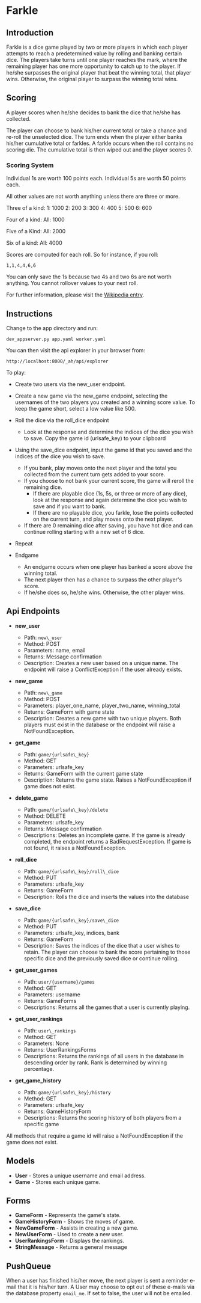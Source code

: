 # Farkle

## Introduction

Farkle is a dice game played by two or more players in which each player attempts to reach a predetermined value by rolling and banking certain dice. The players take turns until one player reaches the mark, where the remaining player has one more opportunity to catch up to the player. If he/she surpasses the original player that beat the winning total, that player wins. Otherwise, the original player to surpass the winning total wins.

## Scoring

A player scores when he/she decides to bank the dice that he/she has collected.

The player can choose to bank his/her current total or take a chance and re-roll the unselected dice. The turn ends when the player either banks his/her cumulative total or farkles. A farkle occurs when the roll contains no scoring die. The cumulative total is then wiped out and the player scores 0.

### Scoring System

Individual 1s are worth 100 points each.
Individual 5s are worth 50 points each.

All other values are not worth anything unless there are three or more.

Three of a kind:
1: 1000
2: 200
3: 300
4: 400
5: 500
6: 600

Four of a kind:
All: 1000

Five of a Kind:
All: 2000

Six of a kind:
All: 4000

Scores are computed for each roll. So for instance, if you roll:

```
1,1,4,4,6,6
```
You can only save the 1s because two 4s and two 6s are not worth anything. You cannot rollover values to your next roll.

For further information, please visit the [Wikipedia entry](https://en.wikipedia.org/wiki/Farkle).

## Instructions

Change to the app directory and run:

```
dev_appserver.py app.yaml worker.yaml
```

You can then visit the api explorer in your browser from:

```
http://localhost:8000/_ah/api/explorer
```
To play:
* Create two users via the new\_user endpoint.
* Create a new game via the new\_game endpoint, selecting the usernames of the two players you created and a winning score value. To keep the game short, select a low value like 500.

* Roll the dice via the roll\_dice endpoint
  * Look at the response and determine the indices of the dice you wish to save. Copy the game id (urlsafe\_key) to your clipboard
* Using the save\_dice endpoint, input the game id that you saved and the indices of the dice you wish to save.
  * If you bank, play moves onto the next player and the total you collected from the current turn gets added to your score.
  * If you choose to not bank your current score, the game will reroll the remaining dice.
    * If there are playable dice (1s, 5s, or three or more of any dice), look at the response and again determine the dice you wish to save and if you want to bank.
    * If there are no playable dice, you farkle, lose the points collected on the current turn, and play moves onto the next player.
  * If there are 0 remaining dice after saving, you have hot dice and can continue rolling starting with a new set of 6 dice.
* Repeat

* Endgame
  * An endgame occurs when one player has banked a score above the winning total.
  * The next player then has a chance to surpass the other player's score.
  * If he/she does so, he/she wins. Otherwise, the other player wins.

## Api Endpoints

* **new\_user**
  * Path: `new\_user`
  * Method: POST
  * Parameters: name, email
  * Returns: Message confirmation
  * Description: Creates a new user based on a unique name. The endpoint will raise a ConflictException if the user already exists.

* **new\_game**
  * Path: `new\_game`
  * Method: POST
  * Parameters: player\_one\_name, player\_two\_name, winning\_total
  * Returns: GameForm with game state
  * Description: Creates a new game with two unique players. Both players must exist in the database or the endpoint will raise a NotFoundException.

* **get\_game**
  * Path: `game/{urlsafe\_key}`
  * Method: GET
  * Parameters: urlsafe\_key
  * Returns: GameForm with the current game state
  * Description: Returns the game state. Raises a NotFoundException if game does not exist.

* **delete\_game**
  * Path: `game/{urlsafe\_key}/delete`
  * Method: DELETE
  * Parameters: urlsafe\_key
  * Returns: Message confirmation
  * Descriptions: Deletes an incomplete game. If the game is already completed, the endpoint returns a BadRequestException. If game is not found, it raises a NotFoundException.

* **roll\_dice**
  * Path: `game/{urlsafe\_key}/roll\_dice`
  * Method: PUT
  * Parameters: urlsafe\_key
  * Returns: GameForm
  * Description: Rolls the dice and inserts the values into the database

* **save\_dice**
  * Path: `game/{urlsafe\_key}/save\_dice`
  * Method: PUT
  * Parameters: urlsafe\_key, indices, bank
  * Returns: GameForm
  * Description: Saves the indices of the dice that a user wishes to retain. The player can choose to bank the score pertaining to those specific dice and the previously saved dice or continue rolling.

* **get\_user\_games**
  * Path: `user/{username}/games`
  * Method: GET
  * Parameters: username
  * Returns: GameForms
  * Descriptions: Returns all the games that a user is currently playing.

* **get\_user\_rankings**
  * Path: `user\_rankings`
  * Method: GET
  * Parameters: None
  * Returns: UserRankingsForms
  * Descriptions: Returns the rankings of all users in the database in descending order by rank. Rank is determined by winning percentage.

* **get\_game\_history**
  * Path: `game/{urlsafe\_key}/history`
  * Method: GET
  * Parameters: urlsafe\_key
  * Returns: GameHistoryForm
  * Descriptions: Returns the scoring history of both players from a specific game

All methods that require a game id will raise a NotFoundException if the game does not exist.

## Models

* **User** - Stores a unique username and email address.
* **Game** - Stores each unique game.

## Forms

* **GameForm** - Represents the game's state.
* **GameHistoryForm** - Shows the moves of game.
* **NewGameForm** - Assists in creating a new game.
* **NewUserForm** - Used to create a new user.
* **UserRankingsForm** - Displays the rankings.
* **StringMessage** - Returns a general message

## PushQueue

When a user has finished his/her move, the next player is sent a reminder e-mail that it is his/her turn. A User may choose to opt out of these e-mails via the database property `email_me`. If set to false, the user will not be emailed.
